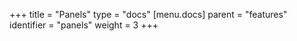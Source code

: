 +++
title = "Panels"
type = "docs"
[menu.docs]
parent = "features"
identifier = "panels"
weight = 3
+++
